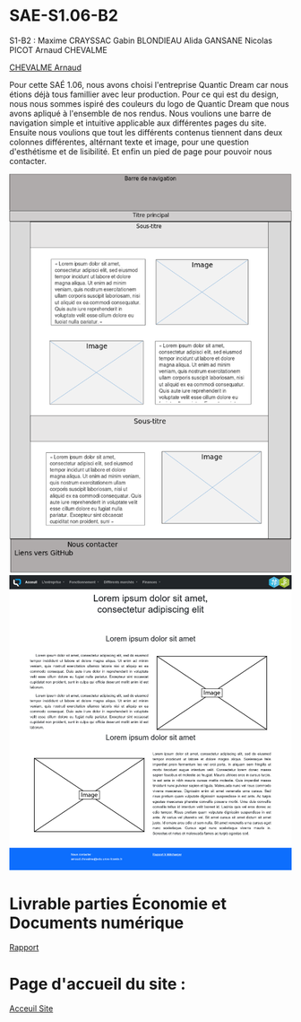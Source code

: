 # SAE-S1.06-B2

S1-B2 :
Maxime CRAYSSAC
Gabin BLONDIEAU
Alida GANSANE
Nicolas PICOT
Arnaud CHEVALME

[CHEVALME Arnaud](mailto:arnaud.chevalme@edu.univ-fcomte.fr?subject=[SAE]Sujet)

Pour cette SAÉ 1.06, nous avons choisi l'entreprise Quantic Dream car nous étions déjà tous famillier avec leur production. Pour ce qui est du design, nous nous sommes ispiré des couleurs du logo de Quantic Dream que nous avons apliqué à l'ensemble de nos rendus. 
Nous voulions une barre de navigation simple et intuitive applicable aux différentes pages du site. Ensuite nous voulions que tout les différents contenus tiennent dans deux colonnes différentes, altérnant texte et image, pour une question d'esthétisme et de lisibilité. Et enfin un pied de page pour pouvoir nous contacter. 

![écran de zoning](doc/ecran_zoning.png)
![écran prototype](doc/ecran_prototype.png)

# Livrable parties Économie et Documents numérique
[Rapport](doc/CHEVALME_SAES106_B2_QuanticDream.pdf)

# Page d'accueil du site :
[Acceuil Site](https://achevalm-iut90.github.io/SAE-S1.06-B2-QUANTIC-DREAM/accueil.html)

